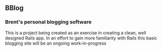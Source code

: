 ## BBlog
### Brent's personal blogging software

This is a project being created as an exercise in creating a clean, well designed Rails app.  In an effort to gain more familiarity with Rails this basic blogging site will be an ongoing work-in-progress